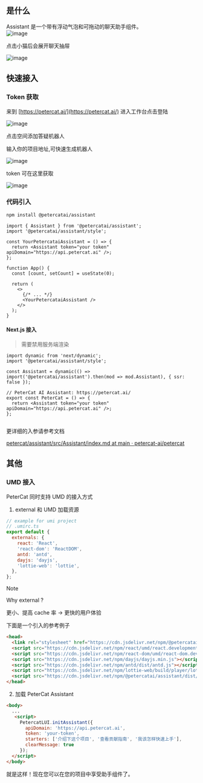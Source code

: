 ## 是什么

Assistant 是一个带有浮动气泡和可拖动的聊天助手组件。  
![image](https://github.com/user-attachments/assets/abb03434-792a-4b19-b88e-a6e91d60eb92)

点击小猫后会展开聊天抽屉

![image](https://github.com/user-attachments/assets/4d396121-ca2d-42ab-828b-80f4a529e278)

## 快速接入

### Token 获取

来到 [https://petercat.ai/](https://petercat.ai/) 进入工作台点击登陆

![image](https://github.com/user-attachments/assets/35bb6659-8a8d-4894-ae4a-4869bffd9967)

点击空间添加答疑机器人

输入你的项目地址,可快速生成机器人

![image](https://github.com/user-attachments/assets/4aac8b0f-52ce-4198-b4d5-90afbfbd6fed)

token 可在这里获取

![image](https://github.com/user-attachments/assets/36d8132a-23ed-4582-b45b-94ac9b15f34d)

### 代码引入

```zsh
npm install @petercatai/assistant
```

```tsx
import { Assistant } from '@petercatai/assistant';
import '@petercatai/assistant/style';

const YourPetercataiAssistant = () => {
  return <Assistant token="your token" apiDomain="https://api.petercat.ai" />;
};

function App() {
  const [count, setCount] = useState(0);

  return (
    <>
      {/* ... */}
      <YourPetercataiAssistant />
    </>
  );
}
```

#### Next.js 接入

> 需要禁用服务端渲染

```tsx
import dynamic from 'next/dynamic';
import '@petercatai/assistant/style';

const Assistant = dynamic(() => import('@petercatai/assistant').then(mod => mod.Assistant), { ssr: false });

// PeterCat AI Assistant: https://petercat.ai/
export const PeterCat = () => {
  return <Assistant token="your token" apiDomain="https://api.petercat.ai" />;
};


```


更详细的入参请参考文档

[petercat/assistant/src/Assistant/index.md at main · petercat-ai/petercat](https://github.com/petercat-ai/petercat/blob/main/assistant/src/Assistant/index.md#api)

## 其他

### UMD 接入

PeterCat 同时支持 UMD 的接入方式

1. external 和 UMD 加载资源

```js
// example for umi project
// .umirc.ts
export default {
  externals: {
    react: 'React',
    'react-dom': 'ReactDOM',
    antd: 'antd',
    dayjs: 'dayjs',
    'lottie-web': 'lottie',
  },
};
```

> [!NOTE]
> Why external ?
>
> 更小、提高 cache 率 -> 更快的用户体验

下面是一个引入的参考例子

```html
<head>
  <link rel="stylesheet" href="https://cdn.jsdelivr.net/npm/@petercatai/assistant/dist/umd/assistant.min.css"></link>
  <script src="https://cdn.jsdelivr.net/npm/react/umd/react.development.js"></script>
  <script src="https://cdn.jsdelivr.net/npm/react-dom/umd/react-dom.development.js"></script>
  <script src="https://cdn.jsdelivr.net/npm/dayjs/dayjs.min.js"></script>
  <script src="https://cdn.jsdelivr.net/npm/antd/dist/antd.js"></script>
  <script src="https://cdn.jsdelivr.net/npm/lottie-web/build/player/lottie.js"></script>
  <script src="https://cdn.jsdelivr.net/npm/@petercatai/assistant/dist/umd/assistant.min.js"></script>
</head>
```

2. 加载 PeterCat Assistant

```html
<body>
  ...
   <script>
     PetercatLUI.initAssistant({
       apiDomain: 'https://api.petercat.ai',
       token: 'your-token',
       starters: ['介绍下这个项目', '查看贡献指南', '我该怎样快速上手'],
       clearMessage: true
     });
  </script>
</body>
```

就是这样！现在您可以在您的项目中享受助手组件了。
